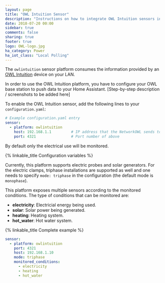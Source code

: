 ```yaml
---
layout: page
title: "OWL Intuition Sensor"
description: "Instructions on how to integrate OWL Intuition sensors into Home Assistant."
date: 2018-07-20 00:00
sidebar: true
comments: false
sharing: true
footer: true
logo: OWL-logo.jpg
ha_category: Power
ha_iot_class: "Local Polling"
---
```


The `owlintuition` sensor platform consumes the information provided by an [OWL Intuition](http://www.theowl.com/index.php/owl-intuition/) device on your LAN.

In order to use the OWL Intuition platform, you have to configure your OWL base station to push data to your Home Assistant. [Step-by-step description / screenshots to be added here]

To enable the OWL Intuition sensor, add the following lines to your `configuration.yaml`:

```yaml
# Example configuration.yaml entry
sensor:
  - platform: owlintuition
    host: 192.168.1.1         # IP address that the NetworkOWL sends to (your Home Assistant IP)
    port: 4321                # Port number of above
```
By default only the electrical use will be monitored.

{% linkable_title Configuration variables %}

Currently, this platform supports electric probes and solar generators. For the electric clamps, triphase installations are supported as well and one needs to specify `mode: triphase` in the configuration (the default mode is `monophase`).

This platform exposes multiple sensors according to the monitored conditions. The type of conditions that can be monitored are:

- **electricity**: Electricial energy being used.
- **solar**: Solar power being generated.
- **heating**: Heating system.
- **hot_water**: Hot water system.

{% linkable_title Complete example %}

```yaml
sensor:
  - platform: owlintuition
    port: 4321
    host: 192.168.1.10
    mode: triphase
    monitored_conditions:
      - electricity
      - heating
      - hot_water
```
